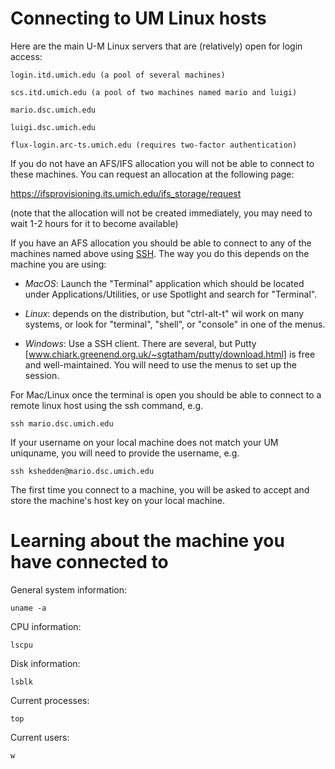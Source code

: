 Connecting to UM Linux hosts
============================

Here are the main U-M Linux servers that are (relatively) open for
login access:

```
login.itd.umich.edu (a pool of several machines)

scs.itd.umich.edu (a pool of two machines named mario and luigi)

mario.dsc.umich.edu

luigi.dsc.umich.edu

flux-login.arc-ts.umich.edu (requires two-factor authentication)
```

If you do not have an AFS/IFS allocation you will not be able to
connect to these machines.  You can request an allocation at the
following page:

https://ifsprovisioning.its.umich.edu/ifs_storage/request

(note that the allocation will not be created immediately, you may
need to wait 1-2 hours for it to become available)

If you have an AFS allocation you should be able to connect to any of
the machines named above using
[SSH](https://en.wikipedia.org/wiki/Secure_Shell).  The way you do
this depends on the machine you are using:

* *MacOS*: Launch the "Terminal" application which should be located
  under Applications/Utilities, or use Spotlight and search for
  "Terminal".

* *Linux*: depends on the distribution, but "ctrl-alt-t" wil work on
   many systems, or look for "terminal", "shell", or "console" in one
   of the menus.

* *Windows*: Use a SSH client.  There are several, but Putty
   [www.chiark.greenend.org.uk/~sgtatham/putty/download.html] is free
   and well-maintained.  You will need to use the menus to set up the
   session.

For Mac/Linux once the terminal is open you should be able to connect
to a remote linux host using the ssh command, e.g.

```
ssh mario.dsc.umich.edu
```

If your username on your local machine does not match your UM
uniquname, you will need to provide the username, e.g.

```
ssh kshedden@mario.dsc.umich.edu
```

The first time you connect to a machine, you will be asked to accept
and store the machine's host key on your local machine.

Learning about the machine you have connected to
================================================

General system information:

```
uname -a
```

CPU information:

```
lscpu
```

Disk information:

```
lsblk
```

Current processes:

```
top
```

Current users:

```
w
```